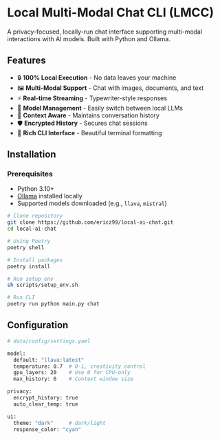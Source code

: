 # Local Multi-Modal Chat CLI (LMCC)

A privacy-focused, locally-run chat interface supporting multi-modal interactions with AI models. Built with Python and Ollama.

## Features

- 🔒 **100% Local Execution** - No data leaves your machine
- 🖼️ **Multi-Modal Support** - Chat with images, documents, and text
- ⚡ **Real-time Streaming** - Typewriter-style responses
- 🧠 **Model Management** - Easily switch between local LLMs
- 🔄 **Context Aware** - Maintains conversation history
- 🛡️ **Encrypted History** - Secures chat sessions
- 🎨 **Rich CLI Interface** - Beautiful terminal formatting

## Installation

### Prerequisites

- Python 3.10+
- [Ollama](https://ollama.ai/) installed locally
- Supported models downloaded (e.g., `llava`, `mistral`)

```bash
# Clone repository
git clone https://github.com/ericz99/local-ai-chat.git
cd local-ai-chat

# Using Poetry
poetry shell

# Install packages
poetry install

# Run setup_env
sh scripts/setup_env.sh

# Run CLI
poetry run python main.py chat
```

## Configuration

```bash
# data/config/settings.yaml

model:
  default: "llava:latest"
  temperature: 0.7  # 0-1, creativity control
  gpu_layers: 20    # Use 0 for CPU-only
  max_history: 6    # Context window size

privacy:
  encrypt_history: true
  auto_clear_temp: true

ui:
  theme: "dark"     # dark/light
  response_color: "cyan"
```
